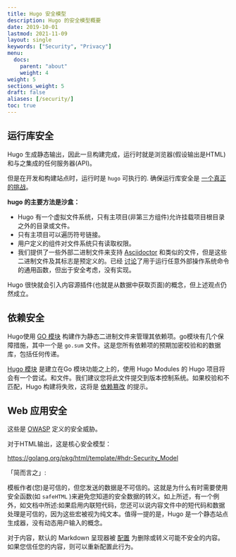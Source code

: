 ```yaml
---
title: Hugo 安全模型
description: Hugo 的安全模型概要
date: 2019-10-01
lastmod: 2021-11-09
layout: single
keywords: ["Security", "Privacy"]
menu:
  docs:
    parent: "about"
    weight: 4
weight: 5
sections_weight: 5
draft: false
aliases: [/security/]
toc: true
---
```


## 运行库安全

Hugo 生成静态输出，因此一旦构建完成，运行时就是浏览器(假设输出是HTML)和与之集成的任何服务器(API)。

但是在开发和构建站点时，运行时是 `hugo` 可执行的. 确保运行库安全是 [一个真正的挑战](https://blog.logrocket.com/how-to-protect-your-node-js-applications-from-malicious-dependencies-5f2e60ea08f9/)。

**hugo 的主要方法是沙盒：**

* Hugo 有一个虚拟文件系统，只有主项目(非第三方组件)允许挂载项目根目录之外的目录或文件。
* 只有主项目可以遍历符号链接。
* 用户定义的组件对文件系统只有读取权限。
* 我们提供了一些外部二进制文件来支持 [Asciidoctor](/content-management/formats/#list-of-content-formats) 和类似的文件，但是这些二进制文件及其标志是预定义的。已经 [讨论](https://github.com/gohugoio/hugo/issues/796)了用于运行任意外部操作系统命令的通用函数，但出于安全考虑，没有实现。

Hugo 很快就会引入内容源插件(也就是从数据中获取页面)的概念，但上述观点仍然成立。

## 依赖安全

Hugo使用 [GO 模块](https://github.com/golang/go/wiki/Modules) 构建作为静态二进制文件来管理其依赖项。go模块有几个保障措施，其中一个是 `go.sum` 文件。这是您所有依赖项的预期加密校验和的数据库，包括任何传递。

[Hugo 模块](/hugo-modules/) 是建立在Go 模块功能之上的，使用 Hugo Modules 的 Hugo 项目将会有一个尝试。和文件。我们建议您将此文件提交到版本控制系统。如果校验和不匹配，Hugo 构建将失败，这将是 [依赖篡改](https://julienrenaux.fr/2019/12/20/github-actions-security-risk/) 的提示。

## Web 应用安全

这些是  [OWASP](https://en.wikipedia.org/wiki/OWASP) 定义的安全威胁。

对于HTML输出，这是核心安全模型：

<https://golang.org/pkg/html/template/#hdr-Security_Model>

「简而言之」:

模板作者(您)是可信的，但您发送的数据是不可信的。这就是为什么有时需要使用安全函数(如 `safeHTML` )来避免您知道的安全数据的转义。如上所述，有一个例外，如文档中所述:如果启用内联短代码，您还可以说内容文件中的短代码和数据处理是可信的，因为这些宏被视为纯文本。值得一提的是，Hugo 是一个静态站点生成器，没有动态用户输入的概念。

对于内容，默认的 Markdown 呈现器被 [配置](/getting-started/configuration-markup) 为删除或转义可能不安全的内容。如果您信任您的内容，则可以重新配置此行为。
